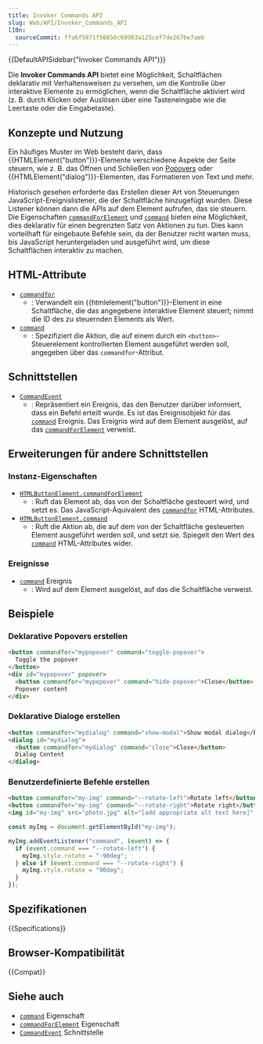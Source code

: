 ```yaml
---
title: Invoker Commands API
slug: Web/API/Invoker_Commands_API
l10n:
  sourceCommit: ffa6f5871f50856c60983a125cef7de267be7aeb
---
```


{{DefaultAPISidebar("Invoker Commands API")}}

Die **Invoker Commands API** bietet eine Möglichkeit, Schaltflächen deklarativ mit Verhaltensweisen zu versehen, um die Kontrolle über interaktive Elemente zu ermöglichen, wenn die Schaltfläche aktiviert wird (z. B. durch Klicken oder Auslösen über eine Tasteneingabe wie die Leertaste oder die Eingabetaste).

## Konzepte und Nutzung

Ein häufiges Muster im Web besteht darin, dass {{HTMLElement("button")}}-Elemente verschiedene Aspekte der Seite steuern, wie z. B. das Öffnen und Schließen von [Popovers](/de/docs/Web/API/Popover_API) oder {{HTMLElement("dialog")}}-Elementen, das Formatieren von Text und mehr.

Historisch gesehen erforderte das Erstellen dieser Art von Steuerungen JavaScript-Ereignislistener, die der Schaltfläche hinzugefügt wurden. Diese Listener können dann die APIs auf dem Element aufrufen, das sie steuern. Die Eigenschaften [`commandForElement`](/de/docs/Web/API/HTMLButtonElement/commandForElement) und [`command`](/de/docs/Web/API/HTMLButtonElement/command) bieten eine Möglichkeit, dies deklarativ für einen begrenzten Satz von Aktionen zu tun. Dies kann vorteilhaft für eingebaute Befehle sein, da der Benutzer nicht warten muss, bis JavaScript heruntergeladen und ausgeführt wird, um diese Schaltflächen interaktiv zu machen.

## HTML-Attribute

- [`commandfor`](/de/docs/Web/HTML/Reference/Elements/button#commandfor)
  - : Verwandelt ein {{htmlelement("button")}}-Element in eine Schaltfläche, die das angegebene interaktive Element steuert; nimmt die ID des zu steuernden Elements als Wert.
- [`command`](/de/docs/Web/HTML/Reference/Elements/button#command)
  - : Spezifiziert die Aktion, die auf einem durch ein `<button>`-Steuerelement kontrollierten Element ausgeführt werden soll, angegeben über das `commandfor`-Attribut.

## Schnittstellen

- [`CommandEvent`](/de/docs/Web/API/CommandEvent)
  - : Repräsentiert ein Ereignis, das den Benutzer darüber informiert, dass ein Befehl erteilt wurde. Es ist das Ereignisobjekt für das [`command`](/de/docs/Web/API/HTMLElement/command_event) Ereignis. Das Ereignis wird auf dem Element ausgelöst, auf das [`commandForElement`](/de/docs/Web/API/HTMLButtonElement/commandForElement) verweist.

## Erweiterungen für andere Schnittstellen

### Instanz-Eigenschaften

- [`HTMLButtonElement.commandForElement`](/de/docs/Web/API/HTMLButtonElement/commandForElement)
  - : Ruft das Element ab, das von der Schaltfläche gesteuert wird, und setzt es. Das JavaScript-Äquivalent des [`commandfor`](/de/docs/Web/HTML/Reference/Elements/button#commandfor) HTML-Attributes.
- [`HTMLButtonElement.command`](/de/docs/Web/API/HTMLButtonElement/command)
  - : Ruft die Aktion ab, die auf dem von der Schaltfläche gesteuerten Element ausgeführt werden soll, und setzt sie. Spiegelt den Wert des [`command`](/de/docs/Web/HTML/Reference/Elements/button#command) HTML-Attributes wider.

### Ereignisse

- [`command`](/de/docs/Web/API/HTMLElement/command_event) Ereignis
  - : Wird auf dem Element ausgelöst, auf das die Schaltfläche verweist.

## Beispiele

### Deklarative Popovers erstellen

```html
<button commandfor="mypopover" command="toggle-popover">
  Toggle the popover
</button>
<div id="mypopover" popover>
  <button commandfor="mypopover" command="hide-popover">Close</button>
  Popover content
</div>
```

### Deklarative Dialoge erstellen

```html
<button commandfor="mydialog" command="show-modal">Show modal dialog</button>
<dialog id="mydialog">
  <button commandfor="mydialog" command="close">Close</button>
  Dialog Content
</dialog>
```

### Benutzerdefinierte Befehle erstellen

```html
<button commandfor="my-img" command="--rotate-left">Rotate left</button>
<button commandfor="my-img" command="--rotate-right">Rotate right</button>
<img id="my-img" src="photo.jpg" alt="[add appropriate alt text here]" />
```

```js
const myImg = document.getElementById("my-img");

myImg.addEventListener("command", (event) => {
  if (event.command === "--rotate-left") {
    myImg.style.rotate = "-90deg";
  } else if (event.command === "--rotate-right") {
    myImg.style.rotate = "90deg";
  }
});
```

## Spezifikationen

{{Specifications}}

## Browser-Kompatibilität

{{Compat}}

## Siehe auch

- [`command`](/de/docs/Web/API/HTMLButtonElement/command) Eigenschaft
- [`commandForElement`](/de/docs/Web/API/HTMLButtonElement/commandForElement) Eigenschaft
- [`CommandEvent`](/de/docs/Web/API/CommandEvent) Schnittstelle
